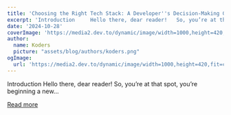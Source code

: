```yaml
---
title: 'Choosing the Right Tech Stack: A Developer''s Decision-Making Guide'
excerpt: 'Introduction     Hello there, dear reader!   So, you’re at that spot, you’re beginning a new...'
date: '2024-10-28'
coverImage: 'https://media2.dev.to/dynamic/image/width=1000,height=420,fit=cover,gravity=auto,format=auto/https%3A%2F%2Fdev-to-uploads.s3.amazonaws.com%2Fuploads%2Farticles%2Fjlo7r911ewp3kvx42udp.png'
author:
  name: Koders
  picture: "assets/blog/authors/koders.png"
ogImage:
  url: 'https://media2.dev.to/dynamic/image/width=1000,height=420,fit=cover,gravity=auto,format=auto/https%3A%2F%2Fdev-to-uploads.s3.amazonaws.com%2Fuploads%2Farticles%2Fjlo7r911ewp3kvx42udp.png'
---
```


Introduction     Hello there, dear reader!   So, you’re at that spot, you’re beginning a new...

[Read more](https://dev.to/encore/choosing-the-right-tech-stack-a-developers-decision-making-guide-5gkd)
